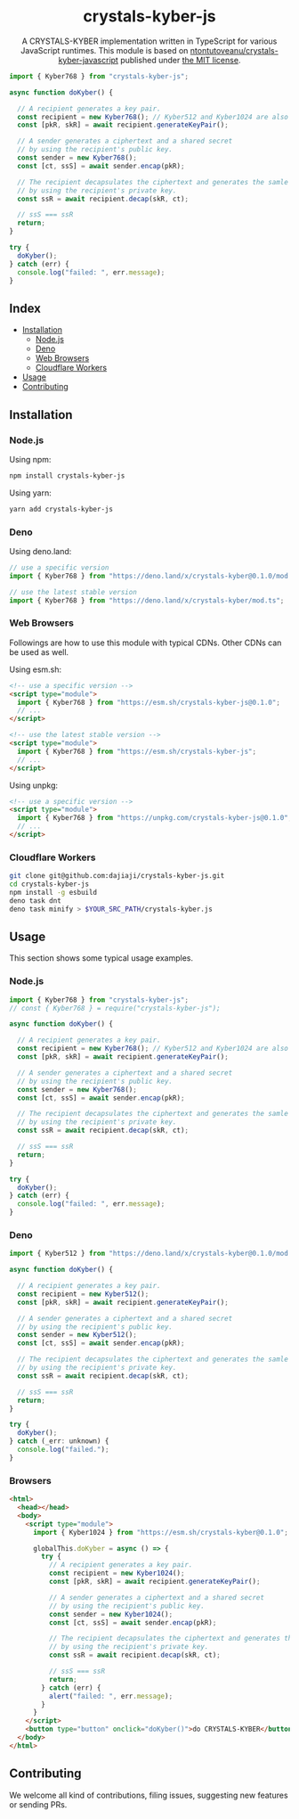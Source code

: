 <h1 align="center">crystals-kyber-js</h1>

<div align="center">
</div>

<div align="center">
A CRYSTALS-KYBER implementation written in TypeScript for various JavaScript runtimes. This module is based on <a href="https://github.com/antontutoveanu/crystals-kyber-javascript">ntontutoveanu/crystals-kyber-javascript</a> published under <a href="https://github.com/antontutoveanu/crystals-kyber-javascript/blob/main/License">the MIT license</a>.
</div>

```js
import { Kyber768 } from "crystals-kyber-js";

async function doKyber() {

  // A recipient generates a key pair.
  const recipient = new Kyber768(); // Kyber512 and Kyber1024 are also available.
  const [pkR, skR] = await recipient.generateKeyPair();

  // A sender generates a ciphertext and a shared secret
  // by using the recipient's public key.
  const sender = new Kyber768();
  const [ct, ssS] = await sender.encap(pkR);

  // The recipient decapsulates the ciphertext and generates the samle shared secret
  // by using the recipient's private key.
  const ssR = await recipient.decap(skR, ct);

  // ssS === ssR
  return;
}

try {
  doKyber();
} catch (err) {
  console.log("failed: ", err.message);
}
```

## Index

- [Installation](#installation)
  - [Node.js](#nodejs)
  - [Deno](#deno)
  - [Web Browsers](#web-browsers)
  - [Cloudflare Workers](#cloudflare-workers)
- [Usage](#usage)
- [Contributing](#contributing)

## Installation

### Node.js

Using npm:

```sh
npm install crystals-kyber-js
```

Using yarn:

```sh
yarn add crystals-kyber-js
```

### Deno

Using deno.land:

```js
// use a specific version
import { Kyber768 } from "https://deno.land/x/crystals-kyber@0.1.0/mod.ts";

// use the latest stable version
import { Kyber768 } from "https://deno.land/x/crystals-kyber/mod.ts";
```

### Web Browsers

Followings are how to use this module with typical CDNs. Other CDNs can be used
as well.

Using esm.sh:

```html
<!-- use a specific version -->
<script type="module">
  import { Kyber768 } from "https://esm.sh/crystals-kyber-js@0.1.0";
  // ...
</script>

<!-- use the latest stable version -->
<script type="module">
  import { Kyber768 } from "https://esm.sh/crystals-kyber-js";
  // ...
</script>
```

Using unpkg:

```html
<!-- use a specific version -->
<script type="module">
  import { Kyber768 } from "https://unpkg.com/crystals-kyber-js@0.1.0";
  // ...
</script>
```

### Cloudflare Workers

```sh
git clone git@github.com:dajiaji/crystals-kyber-js.git
cd crystals-kyber-js
npm install -g esbuild
deno task dnt
deno task minify > $YOUR_SRC_PATH/crystals-kyber.js
```

## Usage

This section shows some typical usage examples.

### Node.js

```js
import { Kyber768 } from "crystals-kyber-js";
// const { Kyber768 } = require("crystals-kyber-js");

async function doKyber() {

  // A recipient generates a key pair.
  const recipient = new Kyber768(); // Kyber512 and Kyber1024 are also available.
  const [pkR, skR] = await recipient.generateKeyPair();

  // A sender generates a ciphertext and a shared secret
  // by using the recipient's public key.
  const sender = new Kyber768();
  const [ct, ssS] = await sender.encap(pkR);

  // The recipient decapsulates the ciphertext and generates the samle shared secret
  // by using the recipient's private key.
  const ssR = await recipient.decap(skR, ct);

  // ssS === ssR
  return;
}

try {
  doKyber();
} catch (err) {
  console.log("failed: ", err.message);
}
```

### Deno

```js
import { Kyber512 } from "https://deno.land/x/crystals-kyber@0.1.0/mod.ts";

async function doKyber() {

  // A recipient generates a key pair.
  const recipient = new Kyber512();
  const [pkR, skR] = await recipient.generateKeyPair();

  // A sender generates a ciphertext and a shared secret
  // by using the recipient's public key.
  const sender = new Kyber512();
  const [ct, ssS] = await sender.encap(pkR);

  // The recipient decapsulates the ciphertext and generates the samle shared secret
  // by using the recipient's private key.
  const ssR = await recipient.decap(skR, ct);

  // ssS === ssR
  return;
}

try {
  doKyber();
} catch (_err: unknown) {
  console.log("failed.");
}
```

### Browsers

```html
<html>
  <head></head>
  <body>
    <script type="module">
      import { Kyber1024 } from "https://esm.sh/crystals-kyber@0.1.0";

      globalThis.doKyber = async () => {
        try {
          // A recipient generates a key pair.
          const recipient = new Kyber1024();
          const [pkR, skR] = await recipient.generateKeyPair();

          // A sender generates a ciphertext and a shared secret
          // by using the recipient's public key.
          const sender = new Kyber1024();
          const [ct, ssS] = await sender.encap(pkR);

          // The recipient decapsulates the ciphertext and generates the samle shared secret
          // by using the recipient's private key.
          const ssR = await recipient.decap(skR, ct);

          // ssS === ssR
          return;
        } catch (err) {
          alert("failed: ", err.message);
        }
      }
    </script>
    <button type="button" onclick="doKyber()">do CRYSTALS-KYBER</button>
  </body>
</html>
```

## Contributing

We welcome all kind of contributions, filing issues, suggesting new features or
sending PRs.
